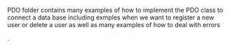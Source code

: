 
<p>PDO folder contains many examples of how to implement the PDO class to connect a data base including exmples when we want to register a new user or delete a user as well as many examples of how to deal with errors</p>.
